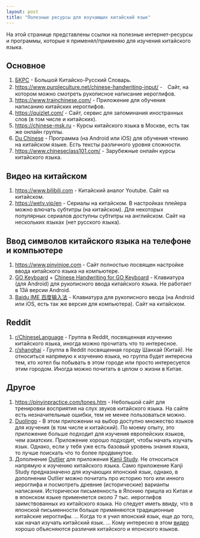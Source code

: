 ```yaml
---
layout: post
title: "Полезные ресурсы для изучающих китайский язык"
---
```

На этой странице представлены ссылки на полезные интернет-ресурсы и программы, которые я применял/применяю для изучения китайского языка.

<h2>Основное</h2>
<ol>
<li><a href="https://bkrs.info" target="_blank">БКРС</a> - Большой Китайско-Русский Словарь.</li>
<li><a href="https://www.purpleculture.net/chinese-handwriting-input/" target="_blank">https://www.purpleculture.net/chinese-handwriting-input/</a> -　Сайт, на котором можно смотреть рукописное написание иероглифов.</li>
<li><a href="https://www.trainchinese.com/" target="_blank">https://www.trainchinese.com/</a> - Приложение для обучения написанию китайских иероглифов.</li>
<li><a href="https://quizlet.com/" target="_blank">https://quizlet.com/</a> - Сайт, сервис для запоминания иностранных слов (в том числе и китайских).</li>
<li><a href="https://chinese-msk.ru" target="_blank">https://chinese-msk.ru</a> - Курсы китайского языка в Москве, есть так же онлайн группы.</li>
<li><a href="https://duchinese.net" target="_blank">Du Chinese</a> - Программа (на Android или iOS) для обучения чтению на китайском языке. Есть тексты различного уровня сложности.</li>
<li><a href="https://www.chineseclass101.com/" target="_blank">https://www.chineseclass101.com/</a> - Зарубежные онлайн курсы китайского языка.</li>
</ol>
<h2>Видео на китайском</h2>
<ol>
<li><a href="https://www.bilibili.com" target="_blank">https://www.bilibili.com</a> - Китайский аналог Youtube. Сайт на китайском.</li>
<li><a href="https://wetv.vip/en" target="_blank">https://wetv.vip/en</a> - Сериалы на китайском. В настройках плейера можно влючать субтитры (на китайском). Для некоторых популярных сериалов доступны субтитры на английском. Сайт на нескольких языках (нет русского языка).</li>
</ol>
<h2>Ввод символов китайского языка на телефоне и компьютере</h2>
<ol>
<li><a href="https://www.pinyinjoe.com" target="_blank">https://www.pinyinjoe.com</a> - Сайт полностью посвящен настройке ввода китайского языка на компьютере.</li>
<li><a href="https://play.google.com/store/apps/details?id=com.jb.gokeyboard&hl=ru&gl=US"  target="_blank">GO Keyboard</a> + <a href="https://play.google.com/store/apps/details?id=com.jb.gokeyboard.handwrite.zh&hl=en_US&gl=US"  target="_blank">Chinese Handwriting for GO Keyboard</a> - Клавиатура (для Android) для рукописного ввода китайского языка. Не работает в 13й версии Android.</li>
<li><a href="https://srf.baidu.com/default/" target="_blank">Baidu IME 百度输入法</a> - Клавиатура для рукописного ввода (на Android или iOS, есть так же версия для компьютера). Сайт на китайском.</li>
</ol>
<h2>Reddit</h2>
<ol>
<li><a href="https://www.reddit.com/r/ChineseLanguage/" target="_blank">r/ChineseLanguage</a> - Группа в Reddit, посвященная изучению китайского языка, иногда можно прочитать что то интересное.</li>
<li><a href="https://www.reddit.com/r/shanghai/" target="_blank">r/shanghai</a> - Группа в Reddit посвященная городу Шанхай (Китай). Не относиться напрямую к изучению языка, но группа будет интересна тем, кто хотел бы побывать в этом городе или просто интересуется этим городом. Иногда можно почитать в целом о жизни в Китае.</li>
</ol>
<h2>Другое</h2>
<ol>
<li><a href="https://pinyinpractice.com/tones.htm" target="_blank">https://pinyinpractice.com/tones.htm</a> - Небольшой сайт для тренировки восприятия на слух звуков китайского языка. На сайте есть незначительные ошибки, тем не менее пользоваться можно.</li>
<li><a href="https://ru.duolingo.com" target="_blank">Duolingo</a> - В этом приложении на выбор доступно множество языков для изучения (в том числе и китайский). По моему опыту, это приложение больше подходит для изучения европейских языков, чем азиатских. Приложение хорошо подходит, чтобы начать изучать язык. Однако, если у тебя уже есть базовый уровень знания языка, то лучше поискать что то более продвинутое.</li>
<li>Дополнение <a href="https://www.outlier-linguistics.com" target="_blank">Outlier</a> для приложения <a href="https://play.google.com/store/apps/details?id=com.mindtwisted.kanjistudy&hl=ru&gl=US" target="_blank">Kanji Study</a>. Не относиться напрямую к изучению китайского языка. Само приложение Kanji Study предназначено для изучающих японский язык, однако, в дополнении Outlier можно почитать про историю того или инного иероглифа и посмотреть древние (исторические) варианты написания. Исторически письменность в Японию пришла из Китая и в японском языке применяется около 7 тыс. иероглифов заимствованных из китайского языка. Но следует иметь ввиду, что в японской письменности больше примяняются традиционные китайские иероглифы. ... Когда то я учил японский язык, еще до того, как начал изучать китайский язык. ... Кому интересно в этом <a href="https://www.youtube.com/watch?v=aHC3i6N9Wvk" target="_blank">видео</a> хорошо объясняются различия китайского и японского языков.</li>
</ol>
